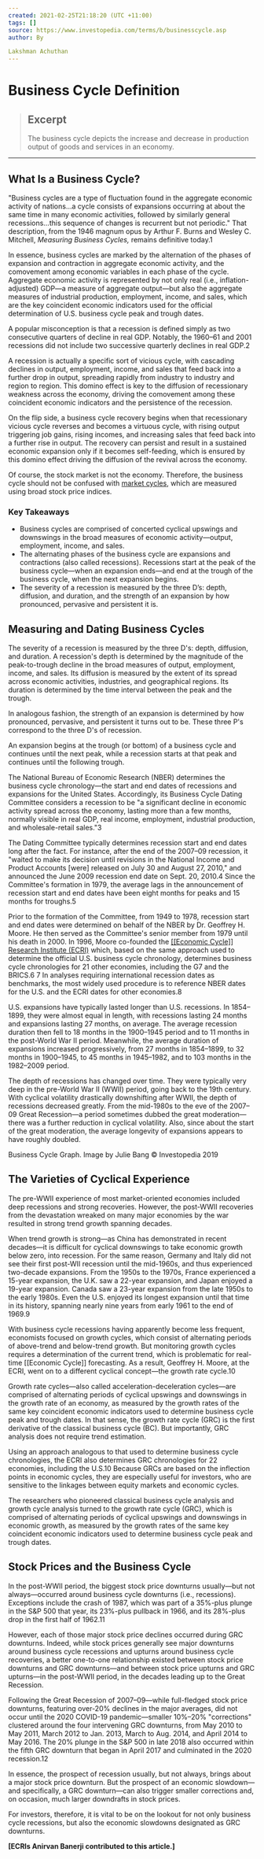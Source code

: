 ```yaml
---
created: 2021-02-25T21:18:20 (UTC +11:00)
tags: []
source: https://www.investopedia.com/terms/b/businesscycle.asp
author: By

Lakshman Achuthan
---
```


# Business Cycle Definition

> ## Excerpt
> The business cycle depicts the increase and decrease in production output of goods and services in an economy.

---
## What Is a Business Cycle?

"Business cycles are a type of fluctuation found in the aggregate economic activity of nations…a cycle consists of expansions occurring at about the same time in many economic activities, followed by similarly general recessions…this sequence of changes is recurrent but not periodic." That description, from the 1946 magnum opus by Arthur F. Burns and Wesley C. Mitchell, _Measuring Business Cycles,_ remains definitive today.1

In essence, business cycles are marked by the alternation of the phases of expansion and contraction in aggregate economic activity, and the comovement among economic variables in each phase of the cycle. Aggregate economic activity is represented by not only real (i.e., inflation-adjusted) GDP—a measure of aggregate output—but also the aggregate measures of industrial production, employment, income, and sales, which are the key coincident economic indicators used for the official determination of U.S. business cycle peak and trough dates. 

A popular misconception is that a recession is defined simply as two consecutive quarters of decline in real GDP. Notably, the 1960–61 and 2001 recessions did not include two successive quarterly declines in real GDP.2 

A recession is actually a specific sort of vicious cycle, with cascading declines in output, employment, income, and sales that feed back into a further drop in output, spreading rapidly from industry to industry and region to region. This domino effect is key to the diffusion of recessionary weakness across the economy, driving the comovement among these coincident economic indicators and the persistence of the recession.

On the flip side, a business cycle recovery begins when that recessionary vicious cycle reverses and becomes a virtuous cycle, with rising output triggering job gains, rising incomes, and increasing sales that feed back into a further rise in output. The recovery can persist and result in a sustained economic expansion only if it becomes self-feeding, which is ensured by this domino effect driving the diffusion of the revival across the economy. 

Of course, the stock market is not the economy. Therefore, the business cycle should not be confused with [market cycles](https://www.investopedia.com/terms/m/market_cycles.asp), which are measured using broad stock price indices.

### Key Takeaways

-   Business cycles are comprised of concerted cyclical upswings and downswings in the broad measures of economic activity—output, employment, income, and sales.
-   The alternating phases of the business cycle are expansions and contractions (also called recessions). Recessions start at the peak of the business cycle—when an expansion ends—and end at the trough of the business cycle, when the next expansion begins.
-   The severity of a recession is measured by the three D’s: depth, diffusion, and duration, and the strength of an expansion by how pronounced, pervasive and persistent it is.

## Measuring and Dating Business Cycles

The severity of a recession is measured by the three D's: depth, diffusion, and duration. A recession's depth is determined by the magnitude of the peak-to-trough decline in the broad measures of output, employment, income, and sales. Its diffusion is measured by the extent of its spread across economic activities, industries, and geographical regions. Its duration is determined by the time interval between the peak and the trough. 

In analogous fashion, the strength of an expansion is determined by how pronounced, pervasive, and persistent it turns out to be. These three P's correspond to the three D's of recession.

An expansion begins at the trough (or bottom) of a business cycle and continues until the next peak, while a recession starts at that peak and continues until the following trough.

The National Bureau of Economic Research (NBER) determines the business cycle chronology—the start and end dates of recessions and expansions for the United States. Accordingly, its Business Cycle Dating Committee considers a recession to be "a significant decline in economic activity spread across the economy, lasting more than a few months, normally visible in real GDP, real income, employment, industrial production, and wholesale-retail sales."3

The Dating Committee typically determines recession start and end dates long after the fact. For instance, after the end of the 2007–09 recession, it "waited to make its decision until revisions in the National Income and Product Accounts \[were\] released on July 30 and August 27, 2010," and announced the June 2009 recession end date on Sept. 20, 2010.4 Since the Committee's formation in 1979, the average lags in the announcement of recession start and end dates have been eight months for peaks and 15 months for troughs.5

Prior to the formation of the Committee, from 1949 to 1978, recession start and end dates were determined on behalf of the NBER by Dr. Geoffrey H. Moore. He then served as the Committee's senior member from 1979 until his death in 2000. In 1996, Moore co-founded the [[[Economic Cycle]] Research Institute (ECRI)](https://en.wikipedia.org/wiki/Economic_Cycle_Research_Institute) which, based on the same approach used to determine the official U.S. business cycle chronology, determines business cycle chronologies for 21 other economies, including the G7 and the BRICS.6 7 In analyses requiring international recession dates as benchmarks, the most widely used procedure is to reference NBER dates for the U.S. and the ECRI dates for other economies.8

U.S. expansions have typically lasted longer than U.S. recessions. In 1854–1899, they were almost equal in length, with recessions lasting 24 months and expansions lasting 27 months, on average. The average recession duration then fell to 18 months in the 1900–1945 period and to 11 months in the post-World War II period. Meanwhile, the average duration of expansions increased progressively, from 27 months in 1854–1899, to 32 months in 1900–1945, to 45 months in 1945–1982, and to 103 months in the 1982–2009 period. 

The depth of recessions has changed over time. They were typically very deep in the pre-World War II (WWII) period, going back to the 19th century. With cyclical volatility drastically downshifting after WWII, the depth of recessions decreased greatly. From the mid-1980s to the eve of the 2007–09 Great Recession—a period sometimes dubbed the great moderation—there was a further reduction in cyclical volatility. Also, since about the start of the great moderation, the average longevity of expansions appears to have roughly doubled.

Business Cycle Graph. Image by Julie Bang © Investopedia 2019

## The Varieties of Cyclical Experience

The pre-WWII experience of most market-oriented economies included deep recessions and strong recoveries. However, the post-WWII recoveries from the devastation wreaked on many major economies by the war resulted in strong trend growth spanning decades. 

When trend growth is strong—as China has demonstrated in recent decades—it is difficult for cyclical downswings to take economic growth below zero, into recession. For the same reason, Germany and Italy did not see their first post-WII recession until the mid-1960s, and thus experienced two-decade expansions. From the 1950s to the 1970s, France experienced a 15-year expansion, the U.K. saw a 22-year expansion, and Japan enjoyed a 19-year expansion. Canada saw a 23-year expansion from the late 1950s to the early 1980s. Even the U.S. enjoyed its longest expansion until that time in its history, spanning nearly nine years from early 1961 to the end of 1969.9 

With business cycle recessions having apparently become less frequent, economists focused on growth cycles, which consist of alternating periods of above-trend and below-trend growth. But monitoring growth cycles requires a determination of the current trend, which is problematic for real-time [[Economic Cycle]] forecasting. As a result, Geoffrey H. Moore, at the ECRI, went on to a different cyclical concept—the growth rate cycle.10 

Growth rate cycles—also called acceleration-deceleration cycles—are comprised of alternating periods of cyclical upswings and downswings in the growth rate of an economy, as measured by the growth rates of the same key coincident economic indicators used to determine business cycle peak and trough dates. In that sense, the growth rate cycle (GRC) is the first derivative of the classical business cycle (BC). But importantly, GRC analysis does not require trend estimation.

Using an approach analogous to that used to determine business cycle chronologies, the ECRI also determines GRC chronologies for 22 economies, including the U.S.10 Because GRCs are based on the inflection points in economic cycles, they are especially useful for investors, who are sensitive to the linkages between equity markets and economic cycles.

The researchers who pioneered classical business cycle analysis and growth cycle analysis turned to the growth rate cycle (GRC), which is comprised of alternating periods of cyclical upswings and downswings in economic growth, as measured by the growth rates of the same key coincident economic indicators used to determine business cycle peak and trough dates.

## Stock Prices and the Business Cycle

In the post-WWII period, the biggest stock price downturns usually—but not always—occurred around business cycle downturns (i.e., recessions). Exceptions include the crash of 1987, which was part of a 35%-plus plunge in the S&P 500 that year, its 23%-plus pullback in 1966, and its 28%-plus drop in the first half of 1962.11 

However, each of those major stock price declines occurred during GRC downturns. Indeed, while stock prices generally see major downturns around business cycle recessions and upturns around business cycle recoveries, a better one-to-one relationship existed between stock price downturns and GRC downturns—and between stock price upturns and GRC upturns—in the post-WWII period, in the decades leading up to the Great Recession. 

Following the Great Recession of 2007–09—while full-fledged stock price downturns, featuring over-20% declines in the major averages, did not occur until the 2020 COVID-19 pandemic—smaller 10%–20% "corrections" clustered around the four intervening GRC downturns, from May 2010 to May 2011, March 2012 to Jan. 2013, March to Aug. 2014, and April 2014 to May 2016. The 20% plunge in the S&P 500 in late 2018 also occurred within the fifth GRC downturn that began in April 2017 and culminated in the 2020 recession.12

In essence, the prospect of recession usually, but not always, brings about a major stock price downturn. But the prospect of an economic slowdown—and specifically, a GRC downturn—can also trigger smaller corrections and, on occasion, much larger downdrafts in stock prices. 

For investors, therefore, it is vital to be on the lookout for not only business cycle recessions, but also the economic slowdowns designated as GRC downturns.

**\[ECRIs Anirvan Banerji contributed to this article.\]**
